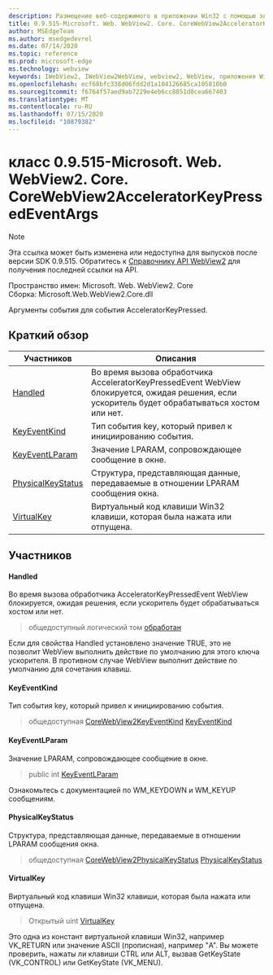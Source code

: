 ```yaml
---
description: Размещение веб-содержимого в приложении Win32 с помощью элемента управления Microsoft Edge WebView2
title: 0.9.515-Microsoft. Web. WebView2. Core. CoreWebView2AcceleratorKeyPressedEventArgs
author: MSEdgeTeam
ms.author: msedgedevrel
ms.date: 07/14/2020
ms.topic: reference
ms.prod: microsoft-edge
ms.technology: webview
keywords: IWebView2, IWebView2WebView, webview2, WebView, приложения Win32, Win32, EDGE, ICoreWebView2, ICoreWebView2Controller, элемент управления "веб-браузер", HTML Edge
ms.openlocfilehash: ecf68bfc338d06fdd2d1a104126685ca105810b0
ms.sourcegitcommit: f6764f57aed9ab7229e4eb6cc8851d0cea667403
ms.translationtype: MT
ms.contentlocale: ru-RU
ms.lasthandoff: 07/15/2020
ms.locfileid: "10879382"
---
```

# класс 0.9.515-Microsoft. Web. WebView2. Core. CoreWebView2AcceleratorKeyPressedEventArgs 

> [!NOTE]
> Эта ссылка может быть изменена или недоступна для выпусков после версии SDK 0.9.515. Обратитесь к [Справочнику API WebView2](../../../webview2-api-reference.md) для получения последней ссылки на API.

Пространство имен: Microsoft. Web. WebView2. Core \
Сборка: Microsoft.Web.WebView2.Core.dll

Аргументы события для события AcceleratorKeyPressed.

## Краткий обзор

 Участников                        | Описания
--------------------------------|---------------------------------------------
[Handled](#handled) | Во время вызова обработчика AcceleratorKeyPressedEvent WebView блокируется, ожидая решения, если ускоритель будет обрабатываться хостом или нет.
[KeyEventKind](#keyeventkind) | Тип события key, который привел к инициированию события.
[KeyEventLParam](#keyeventlparam) | Значение LPARAM, сопровождающее сообщение в окне.
[PhysicalKeyStatus](#physicalkeystatus) | Структура, представляющая данные, передаваемые в отношении LPARAM сообщения окна.
[VirtualKey](#virtualkey) | Виртуальный код клавиши Win32 клавиши, которая была нажата или отпущена.

## Участников

#### Handled 

Во время вызова обработчика AcceleratorKeyPressedEvent WebView блокируется, ожидая решения, если ускоритель будет обрабатываться хостом или нет.

> общедоступный логический том [обработан](#handled)

Если для свойства Handled установлено значение TRUE, это не позволит WebView выполнить действие по умолчанию для этого ключа ускорителя. В противном случае WebView выполнит действие по умолчанию для сочетания клавиш.

#### KeyEventKind 

Тип события key, который привел к инициированию события.

> общедоступная [CoreWebView2KeyEventKind](./namespace-microsoft-web-webview2-core.md) [KeyEventKind](#keyeventkind)

#### KeyEventLParam 

Значение LPARAM, сопровождающее сообщение в окне.

> public int [KeyEventLParam](#keyeventlparam)

Ознакомьтесь с документацией по WM_KEYDOWN и WM_KEYUP сообщениям.

#### PhysicalKeyStatus 

Структура, представляющая данные, передаваемые в отношении LPARAM сообщения окна.

> общедоступная [CoreWebView2PhysicalKeyStatus](microsoft-web-webview2-core-corewebview2physicalkeystatus.md) [PhysicalKeyStatus](#physicalkeystatus)

#### VirtualKey 

Виртуальный код клавиши Win32 клавиши, которая была нажата или отпущена.

> Открытый uint [VirtualKey](#virtualkey)

Это одна из констант виртуальной клавиши Win32, например VK_RETURN или значение ASCII (прописная), например "A". Вы можете проверить, нажаты ли клавиши CTRL или ALT, вызвав GetKeyState (VK_CONTROL) или GetKeyState (VK_MENU).

